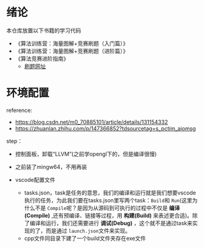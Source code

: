 # 绪论

本仓库放置以下书籍的学习代码

- 《算法训练营：海量图解+竞赛刷题（入门篇）》
- 《算法训练营：海量图解+竞赛刷题（进阶篇）》
- 《算法竞赛进阶指南》
  - [刷题网址](https://www.acwing.com/activity/content/6/)

# 环境配置

reference:

- https://blog.csdn.net/m0_70885101/article/details/131154332
- https://zhuanlan.zhihu.com/p/147366852?tdsourcetag=s_pctim_aiomsg

step：
- 控制面板，卸载“LLVM”(之前学opengl下的，但是编译很慢)
- 之前装了mingw64，不用再装
- vscode配置文件

  - tasks.json，task是任务的意思，我们的编译和运行就是我们想要vscode执行的任务，为此我们要在tasks.json里写两个task：`Build`和 `Run`(这里为什么不是 `Compile`呢？是因为从源码到可执行的过程中不仅是 **编译(Compile)** ,还有预编译、链接等过程，用 **构建(Build)** 来表述更合适)。除了编译和运行，我们还需要进行 **调试(Debug)** ，这个就不是通过task来实现的了，而是通过 `launch.json`文件来实现。
  - cpp文件同目录下建了一个build文件夹存在exe文件
